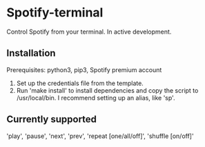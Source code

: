 # Spotify-terminal

Control Spotify from your terminal. In active development.

## Installation

Prerequisites: python3, pip3, Spotify premium account

1. Set up the credentials file from the template.
2. Run 'make install' to install dependencies and copy the script to /usr/local/bin. I recommend setting up an alias, like 'sp'.


## Currently supported 

'play', 'pause', 'next', 'prev', 'repeat [one/all/off]', 'shuffle [on/off]'
